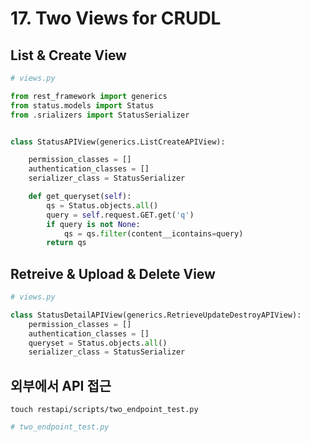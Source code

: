 # 17. Two Views for CRUDL

## List & Create View

```python
# views.py

from rest_framework import generics
from status.models import Status
from .srializers import StatusSerializer


class StatusAPIView(generics.ListCreateAPIView):

    permission_classes = []
    authentication_classes = []
    serializer_class = StatusSerializer

    def get_queryset(self):
        qs = Status.objects.all()
        query = self.request.GET.get('q')
        if query is not None:
            qs = qs.filter(content__icontains=query)
        return qs
```

## Retreive & Upload & Delete View

```python
# views.py

class StatusDetailAPIView(generics.RetrieveUpdateDestroyAPIView):
    permission_classes = []
    authentication_classes = []
    queryset = Status.objects.all()
    serializer_class = StatusSerializer
```

## 외부에서 API 접근

```commandline
touch restapi/scripts/two_endpoint_test.py
```

```python
# two_endpoint_test.py


```
